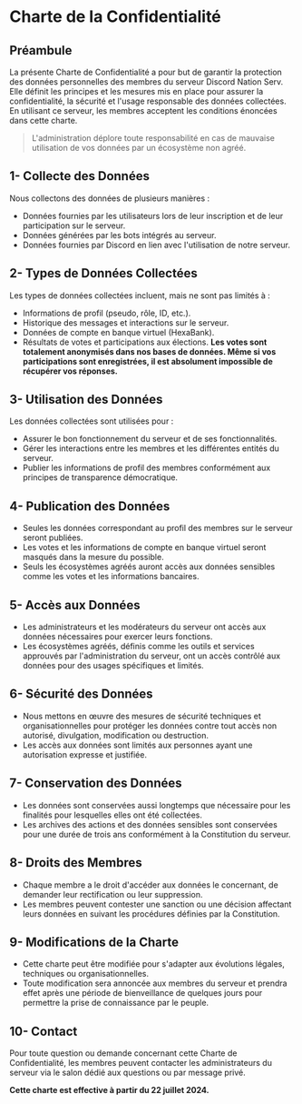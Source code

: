 # Charte de la Confidentialité

## Préambule
La présente Charte de Confidentialité a pour but de garantir la protection des données personnelles des membres du serveur Discord Nation Serv. Elle définit les principes et les mesures mis en place pour assurer la confidentialité, la sécurité et l'usage responsable des données collectées. En utilisant ce serveur, les membres acceptent les conditions énoncées dans cette charte.

> L'administration déplore toute responsabilité en cas de mauvaise utilisation de vos données par un écosystème non agréé.

## 1- Collecte des Données
Nous collectons des données de plusieurs manières :
- Données fournies par les utilisateurs lors de leur inscription et de leur participation sur le serveur.
- Données générées par les bots intégrés au serveur.
- Données fournies par Discord en lien avec l'utilisation de notre serveur.

## 2- Types de Données Collectées
Les types de données collectées incluent, mais ne sont pas limités à :
- Informations de profil (pseudo, rôle, ID, etc.).
- Historique des messages et interactions sur le serveur.
- Données de compte en banque virtuel (HexaBank).
- Résultats de votes et participations aux élections.
**Les votes sont totalement anonymisés dans nos bases de données. Même si vos participations sont enregistrées, il est absolument impossible de récupérer vos réponses.**

## 3- Utilisation des Données
Les données collectées sont utilisées pour :
- Assurer le bon fonctionnement du serveur et de ses fonctionnalités.
- Gérer les interactions entre les membres et les différentes entités du serveur.
- Publier les informations de profil des membres conformément aux principes de transparence démocratique.

## 4- Publication des Données
- Seules les données correspondant au profil des membres sur le serveur seront publiées.
- Les votes et les informations de compte en banque virtuel seront masqués dans la mesure du possible.
- Seuls les écosystèmes agréés auront accès aux données sensibles comme les votes et les informations bancaires.

## 5- Accès aux Données
- Les administrateurs et les modérateurs du serveur ont accès aux données nécessaires pour exercer leurs fonctions.
- Les écosystèmes agréés, définis comme les outils et services approuvés par l'administration du serveur, ont un accès contrôlé aux données pour des usages spécifiques et limités.

## 6- Sécurité des Données
- Nous mettons en œuvre des mesures de sécurité techniques et organisationnelles pour protéger les données contre tout accès non autorisé, divulgation, modification ou destruction.
- Les accès aux données sont limités aux personnes ayant une autorisation expresse et justifiée.

## 7- Conservation des Données
- Les données sont conservées aussi longtemps que nécessaire pour les finalités pour lesquelles elles ont été collectées.
- Les archives des actions et des données sensibles sont conservées pour une durée de trois ans conformément à la Constitution du serveur.

## 8- Droits des Membres
- Chaque membre a le droit d'accéder aux données le concernant, de demander leur rectification ou leur suppression.
- Les membres peuvent contester une sanction ou une décision affectant leurs données en suivant les procédures définies par la Constitution.

## 9- Modifications de la Charte
- Cette charte peut être modifiée pour s'adapter aux évolutions légales, techniques ou organisationnelles.
- Toute modification sera annoncée aux membres du serveur et prendra effet après une période de bienveillance de quelques jours pour permettre la prise de connaissance par le peuple.

## 10- Contact
Pour toute question ou demande concernant cette Charte de Confidentialité, les membres peuvent contacter les administrateurs du serveur via le salon dédié aux questions ou par message privé.

**Cette charte est effective à partir du 22 juillet 2024.**